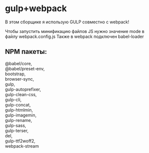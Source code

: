 # gulp+webpack

В этом сборщике я использую GULP совместно с webpack!

Чтобы запустить минификацию файлов JS нужно значение mode в файлу webpack.config.js
Также в webpack подключен babel-loader

## NPM пакеты:
   @babel/core,<br>
   @babel/preset-env,<br>
   bootstrap,<br>
   browser-sync,<br>
   gulp,<br>
   gulp-autoprefixer,<br>
   gulp-clean-css,<br>
   gulp-cli,<br>
   gulp-concat,<br>
   gulp-htmlmin,<br>
   gulp-imagemin,<br>
   gulp-rename,<br>
   gulp-sass,<br>
   gulp-terser,<br>
   del,<br>
   gulp-ttf2woff2,<br>
   webpack-stream
